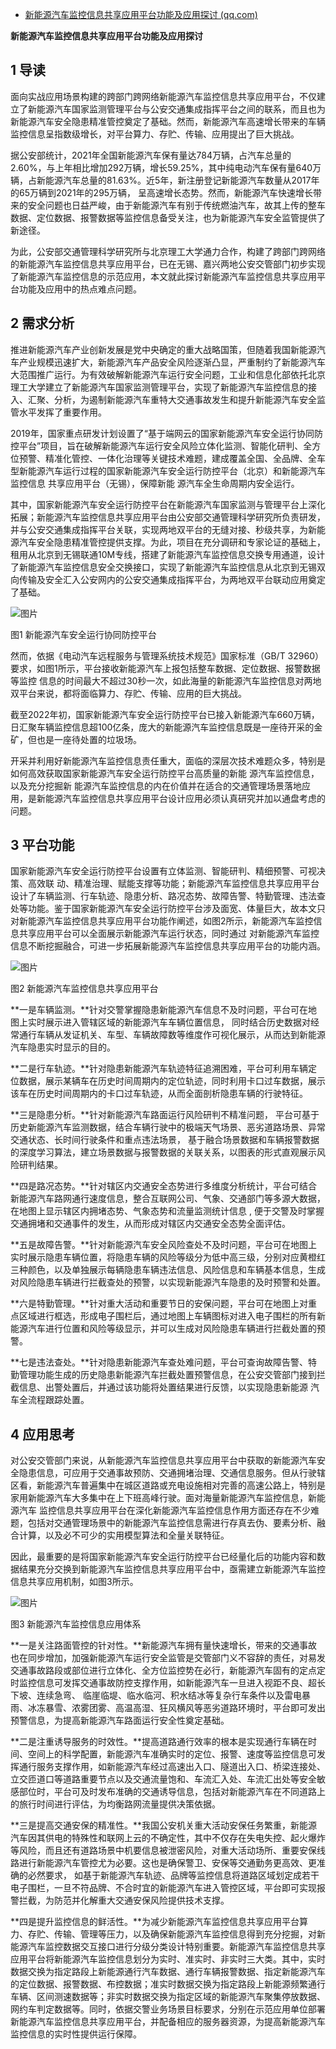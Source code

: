 - [新能源汽车监控信息共享应用平台功能及应用探讨 (qq.com)](https://mp.weixin.qq.com/s/C2Flkgl7IvsLZgIR-L0TDg)

**新能源汽车监控信息共享应用平台功能及应用探讨**

## 1 导读

面向实战应用场景构建的跨部门跨网络新能源汽车监控信息共享应用平台，不仅建立了新能源汽车国家监测管理平台与公安交通集成指挥平台之间的联系，而且也为新能源汽车安全隐患精准管控奠定了基础。然而，新能源汽车高速增长带来的车辆监控信息呈指数级增长，对平台算力、存贮、传输、应用提出了巨大挑战。

据公安部统计，2021年全国新能源汽车保有量达784万辆，占汽车总量的2.60%，与上年相比增加292万辆，增长59.25%，其中纯电动汽车保有量640万辆，占新能源汽车总量的81.63%。近5年，新注册登记新能源汽车数量从2017年的65万辆到2021年的295万辆， 呈高速增长态势。然而，新能源汽车快速增长带来的安全问题也日益严峻，由于新能源汽车有别于传统燃油汽车，故其上传的整车数据、定位数据、报警数据等监控信息备受关注，也为新能源汽车安全监管提供了新途径。

为此，公安部交通管理科学研究所与北京理工大学通力合作，构建了跨部门跨网络的新能源汽车监控信息共享应用平台，已在无锡、嘉兴两地公安交管部门初步实现了新能源汽车监控信息的示范应用，本文就此探讨新能源汽车监控信息共享应用平台功能及应用中的热点难点问题。

## 2 需求分析

推进新能源汽车产业创新发展是党中央确定的重大战略国策，但随着我国新能源汽车产业规模迅速扩大，新能源汽车产品安全风险逐渐凸显，严重制约了新能源汽车大范围推广运行。为有效破解新能源汽车运行安全问题，工业和信息化部依托北京理工大学建立了新能源汽车国家监测管理平台，实现了新能源汽车监控信息的接入、汇聚、分析，为遏制新能源汽车重特大交通事故发生和提升新能源汽车安全监管水平发挥了重要作用。

2019年，国家重点研发计划设置了“基于端网云的国家新能源汽车安全运行协同防控平台”项目，旨在破解新能源汽车运行安全风险立体化监测、智能化研判、全方位预警、精准化管控、一体化治理等关键技术难题，建成覆盖全国、全品牌、全车型新能源汽车运行过程的国家新能源汽车安全运行防控平台（北京）和新能源汽车监控信息 共享应用平台（无锡），保障新能 源汽车全生命周期内安全运行。

其中，国家新能源汽车安全运行防控平台在新能源汽车国家监测与管理平台上深化拓展；新能源汽车监控信息共享应用平台由公安部交通管理科学研究所负责研发，并与公安交通集成指挥平台关联，实现两地双平台的无缝对接、秒级共享，为新能源汽车安全隐患精准管控提供支撑。为此，项目在充分调研和专家论证的基础上，租用从北京到无锡联通10M专线，搭建了新能源汽车监控信息交换专用通道，设计了新能源汽车监控信息安全交换接口，实现了新能源汽车监控信息从北京到无锡双向传输及安全汇入公安网内的公安交通集成指挥平台，为两地双平台联动应用奠定了基础。

![图片](https://mmbiz.qpic.cn/mmbiz_png/ibOrTzWIRAicGP5YPiaia4lx9WGhicbOVgc7rqS6UXjxFiamZiaxPicrDPibick9WnvLn8QiaqcOvIhuZcicfrN8VAwoSqBfWw/640?wx_fmt=png&wxfrom=5&wx_lazy=1&wx_co=1)

图1 新能源汽车安全运行协同防控平台

然而，依据《电动汽车远程服务与管理系统技术规范》国家标准（GB/T 32960）要求，如图1所示，平台接收新能源汽车上报包括整车数据、定位数据、报警数据等监控 信息的时间最大不超过30秒一次，如此海量的新能源汽车监控信息对两地双平台来说，都将面临算力、存贮、传输、应用的巨大挑战。

截至2022年初，国家新能源汽车安全运行防控平台已接入新能源汽车660万辆，日汇聚车辆监控信息超100亿条，庞大的新能源汽车监控信息既是一座待开采的金矿，但也是一座待处置的垃圾场。

开采并利用好新能源汽车监控信息责任重大，面临的深层次技术难题众多，特别是如何高效获取国家新能源汽车安全运行防控平台高质量的新能 源汽车监控信息，以及充分挖掘新 能源汽车监控信息的内在价值并在适合的交通管理场景落地应用，是新能源汽车监控信息共享应用平台设计应用必须认真研究并加以通盘考虑的问题。

## 3 平台功能 

国家新能源汽车安全运行防控平台设置有立体监测、智能研判、精细预警、可视决策、高效联 动、精准治理、赋能支撑等功能；新能源汽车监控信息共享应用平台设计了车辆监测、行车轨迹、隐患分析、路况态势、故障告警、特勤管理、违法查处等功能。鉴于国家新能源汽车安全运行防控平台涉及面宽、体量巨大，故本文只对新能源汽车监控信息共享应用平台功能作阐述，如图2所示，新能源汽车监控信息共享应用平台可以全面展示新能源汽车运行状态，同时通过 对新能源汽车监控信息不断挖掘融合，可进一步拓展新能源汽车监控信息共享应用平台的功能内涵。

![图片](https://mmbiz.qpic.cn/mmbiz_png/ibOrTzWIRAicGP5YPiaia4lx9WGhicbOVgc7rw2urib5DUzGCNFMhibTsZHOfq1NzII7Rqex8XP2vtZ2OUY0VCgcUwTNA/640?wx_fmt=png&wxfrom=5&wx_lazy=1&wx_co=1)

图2 新能源汽车监控信息共享应用平台

**一是车辆监测。**针对交警掌握隐患新能源汽车信息不及时问题，平台可在地图上实时展示进入管辖区域的新能源汽车车辆位置信息， 同时结合历史数据对经常通行车辆从发证机关、车型、车辆故障数等维度作可视化展示，从而达到新能源汽车隐患实时显示的目的。 

**二是行车轨迹。**针对隐患新能源汽车轨迹特征追溯困难，平台可利用车辆定位数据，展示某辆车在历史时间周期内的定位轨迹，同时利用卡口过车数据，展示该车在历史时间周期内的卡口过车轨迹，从而全面剖析隐患车辆的行驶特征。

 **三是隐患分析。**针对新能源汽车路面运行风险研判不精准问题， 平台可基于历史新能源汽车监测数据，结合车辆行驶中的极端天气场景、恶劣道路场景、异常交通状态、长时间行驶条件和重点违法场景， 基于融合场景数据和车辆报警数据的深度学习算法，建立场景数据与报警数据的关联关系，以图表的形式直观展示风险研判结果。

 **四是路况态势。**针对辖区内交通安全态势进行多维度分析统计，平台可结合新能源汽车路网通行速度信息，整合互联网公司、气象、交通部门等多源大数据，在地图上显示辖区内拥堵态势、气象态势和流量监测统计信息 , 便于交警及时掌握交通拥堵和交通事件的发生，从而形成对辖区内交通安全态势全面评估。

 **五是故障告警。**针对新能源汽车安全风险查处不及时问题，平台可在地图上实时展示隐患车辆位置，将隐患车辆的风险等级分为低中高三级，分别对应黄橙红三种颜色，以及单独展示每辆隐患车辆违法信息、风险信息和车辆基本信息，生成对风险隐患车辆进行拦截查处的预警，以实现新能源汽车隐患的及时预警和处置。

 **六是特勤管理。**针对重大活动和重要节日的安保问题，平台可在地图上对重点区域进行框选，形成电子围栏后，通过地图上车辆图标对进入电子围栏的所有新能源汽车进行位置和风险等级显示，并可以生成对风险隐患车辆进行拦截处置的预警。 

**七是违法查处。**针对隐患新能源汽车查处难问题，平台可查询故障告警、特勤管理功能生成的历史隐患新能源汽车拦截处置预警信息，在公安交管部门接到拦截信息、出警处置后，并通过该功能将处置结果进行反馈，以实现隐患新能源 汽车全流程跟踪处置。

## 4 应用思考

对公安交管部门来说，从新能源汽车监控信息共享应用平台中获取的新能源汽车安全隐患信息，可应用于交通事故预防、交通拥堵治理、交通信息服务。但从行驶辖区看，新能源汽车普遍集中在城区道路或充电设施相对完善的高速公路上，特别是家用新能源汽车大多集中在上下班高峰行驶。面对海量新能源汽车监控信息，新能源汽车 监控信息共享应用平台在深化新能源汽车监控信息作用方面还存在不少难题，包括对交通管理场景中的新能源汽车监控信息需进行存真去伪、要素分析、融合计算，以及必不可少的实用模型算法和全量关联特征。

因此，最重要的是将国家新能源汽车安全运行防控平台已经量化后的功能内容和数据结果充分交换到新能源汽车监控信息共享应用平台中，亟需建立新能源汽车监控信息共享应用机制，如图3所示。

![图片](https://mmbiz.qpic.cn/mmbiz_png/ibOrTzWIRAicGP5YPiaia4lx9WGhicbOVgc7rhBibNSmoGDHX9VFRBrkPwiczS1I4PiabZAnXzkdS6YRlsnt0Vpbfnsweg/640?wx_fmt=png&wxfrom=5&wx_lazy=1&wx_co=1)

图3 新能源汽车监控信息应用体系

**一是关注路面管控的针对性。**新能源汽车拥有量快速增长，带来的交通事故也在同步增加，加强新能源汽车运行安全监管是交管部门义不容辞的责任，对易发交通事故路段或部位进行立体化、全方位监控势在必行，新能源汽车固有的定点定时监控信息可发挥交通事故防控支撑作用，如新能源汽车一旦进入视距不良、超长下坡、连续急弯、 临崖临堤、临水临河、积水结冰等复杂行车条件以及雷电暴雨、冰冻暴雪、浓雾团雾、高温高湿、狂风横风等恶劣道路环境时，平台即可发出预警信息，为提高新能源汽车路面运行安全性奠定基础。 

**二是注重诱导服务的时效性。**提高道路通行效率的根本是实现通行车辆在时间、空间上的科学配置，新能源汽车准确实时的定位、报警、速度等监控信息可发挥通行服务支撑作用，如新能源汽车经过高速出入口、隧道出入口、桥梁连接处、立交匝道口等道路重要节点以及交通流量饱和、车流汇入处、车流汇出处等安全敏感部位时，平台可及时发布准确的交通诱导信息，包括对新能源汽车在不同道路上的旅行时间进行评估，为均衡路网流量提供决策依据。

**三是提高交通安保的精准性。**我国公安机关重大活动安保任务繁重，新能源汽车因其供电的特殊性和联网上云的不确定性，其中不仅存在失电失控、起火爆炸等风险，而且还有道路场景中机要信息被泄密风险，对重大活动场所、重要安保线路进行新能源汽车管控尤为必要。这也是确保警卫、安保等交通勤务更高效、更准确的必然要求， 如基于新能源汽车轨迹、品牌等监控信息将道路区域划定成若干电子围栏，一旦不符品牌、不合时宜的新能源汽车进入管控区域，平台即可实现报警拦截，为防范并化解重大交通安保风险提供技术支撑。

**四是提升监控信息的鲜活性。**为减少新能源汽车监控信息共享应用平台算力、存贮、传输、管理等压力，以及确保新能源汽车监控信息得到充分挖掘，对新能源汽车监控数据交互接口进行分级分类设计特别重要。新能源汽车监控信息共享应用平台将新能源汽车监控信息划分为实时、准实时、非实时三大类。其中，实时数据交换为指定路段上新能源通行汽车数据、通行车辆报警数据、指定新能源汽车的定位数据、报警数据、布控数据；准实时数据交换为指定路段上新能源频繁通行车辆、区间测速数据等；非实时数据交换为指定区域的新能源汽车聚集停放数据、网约车判定数据等。同时，依据交警业务场景目标要求，分别在示范应用单位部署新能源汽车监控信息共享应用平台，并配备相应的服务器资源，为提高新能源汽车监控信息的实时性提供运行保障。